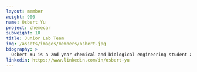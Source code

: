 ```yaml
---
layout: member
weight: 900
name: Osbert Yu
project: chemecar
subweight: 10
title: Junior Lab Team 
img: /assets/images/members/osbert.jpg
biography: >
  Osbert Yu is a 2nd year chemical and biological engineering student at UBC. He is often found in the supermarket reading nutrition labels to discover the specific chemicals we are ingesting in our daily lives. This interest is what brought him to join the Junior Chem-E-Car Lab Team. He is currently creating a reliable stopping mechanism for the chemical-powered car by exploring various clock reactions with others. 
linkedin: https://www.linkedin.com/in/osbert-yu
---
```

